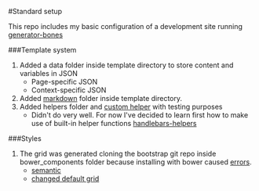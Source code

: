 #Standard setup

This repo includes my basic configuration of a development site running [generator-bones](https://github.com/matt-bailey/generator-bones)

###Template system 

1. Added a data folder inside template directory to store content and variables in JSON 
	* Page-specific JSON
	* Context-specific JSON	
2. Added [markdown](https://github.com/adam-p/markdown-here/wiki/Markdown-Cheatsheet) folder inside template directory.
3. Added helpers folder and [custom helper](http://stackoverflow.com/questions/21503510/assemble-register-handlebar-helper-function) with testing purposes 
	* Didn't do very well. For now I've decided to learn first how to make use of built-in helper functions [handlebars-helpers](http://assemble.io/docs/Helpers.html)


###Styles 

1. The grid was generated cloning the bootstrap git repo inside bower_components folder because installing with bower caused [errors](https://github.com/twbs/bootstrap/issues/13949).
	* [semantic](http://stackoverflow.com/questions/18854927/using-mixins-in-bootstrap-3-to-avoid-unsemantic-markup-for-layout-structure) 
	* [changed default grid](https://github.com/maripac/dev-pacc/wiki/Customizing-bootstrap-3-grid-system)

